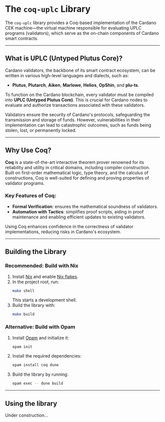 # The `coq-uplc` Library

The `coq-uplc` library provides a Coq-based implementation of the Cardano CEK machine—the virtual
machine responsible for evaluating UPLC programs (validators), which serve as the on-chain
components of Cardano smart contracts.

---

## What is UPLC (Untyped Plutus Core)?

Cardano validators, the backbone of its smart contract ecosystem, can be written in various
high-level languages and dialects, such as:

- **Plutus**, **Plutarch**, **Aiken**, **Marlowe**, **Helios**, **OpShin**, and **plu-ts**.

To function on the Cardano blockchain, every validator must be compiled into **UPLC (Untyped Plutus
Core)**. This is crucial for Cardano nodes to evaluate and authorize transactions associated with
these validators.

Validators ensure the security of Cardano's protocols, safeguarding the transmission and storage of
funds. However, vulnerabilities in their implementation can lead to catastrophic outcomes, such as
funds being stolen, lost, or permanently locked.

---

## Why Use Coq?

**Coq** is a state-of-the-art interactive theorem prover renowned for its reliability and utility in
critical domains, including compiler construction. Built on first-order mathematical logic, type
theory, and the calculus of constructions, Coq is well-suited for defining and proving properties of
validator programs.

### Key Features of Coq:

- **Formal Verification**: ensures the mathematical soundness of validators.
- **Automation with Tactics**: simplifies proof scripts, aiding in proof maintenance and enabling
  efficient updates to existing validators.

Using Coq enhances confidence in the correctness of validator implementations, reducing risks in
Cardano's ecosystem.

---

## Building the Library

### Recommended: Build with Nix

1. Install [Nix](https://nixos.org/download/) and enable
   [Nix flakes](https://nixos.wiki/wiki/flakes).
2. In the project root, run:
   ```bash
   make shell
   ```
   This starts a development shell.
3. Build the library with:
   ```bash
   make build
   ```

### Alternative: Build with Opam

1. Install [Opam](https://opam.ocaml.org/doc/Install.html) and initialize it:
   ```bash
   opam init
   ```
2. Install the required dependencies:
   ```bash
   opam install coq dune
   ```
3. Build the library by running:
   ```bash
   opam exec -- dune build
   ```

---

## Using the library

Under construction...

